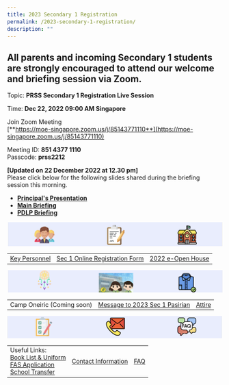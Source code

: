 ```yaml
---
title: 2023 Secondary 1 Registration
permalink: /2023-secondary-1-registration/
description: ""
---
```

All parents and incoming Secondary 1 students are strongly encouraged to attend our welcome and briefing session via Zoom.
--------------------------------------------------------------------------------------------------------------------------

Topic: **PRSS Secondary 1 Registration Live Session**

Time: **Dec 22, 2022 09:00 AM Singapore**

Join Zoom Meeting  
[**https://moe-singapore.zoom.us/j/85143771110**](https://moe-singapore.zoom.us/j/85143771110)

  

Meeting ID: **851 4377 1110**<br>Passcode: **prss2212**
  
**\[Updated on 22 December 2022 at 12.30 pm\]**  
Please click below for the following slides shared during the briefing session this morning.  

*   [**Principal's Presentation**]()
*   **[Main Briefing](/files/PRSS%20Sec%201%20Reg%20Slides.pdf)** 
*   **[PDLP Briefing](/files/2023%20Sec%201%20PDLP%20Parent%20Engagement%20Deck%20Sec%201%20Registration%20For%20Sharing.pdf)**

![](/images/sec1.png)

| |||
| -------- | -------- | -------- |
| [Key Personnel](/files/PRSS%202023%20Key%20Personnel.pdf)     | [Sec 1 Online Registration Form](https://form.gov.sg/638ffb2fcc49df00110ee967)     | [2022 e-Open House](/e-open-house/e-Open-House/)     |

![](/images/sec1b.png)

| |||
| -------- | -------- | -------- |
| Camp Oneiric  (Coming soon)    | [Message to 2023 Sec 1 Pasirian](/files/PRSS%202023%20A%20message%20to%20our%20Sec%201%20Pasirians.pdf)   | [Attire](/files/Attire.pdf)  |

![](/images/sec1c.png)

| |||
| -------- | -------- | -------- |
| Useful Links:<br>[Book List & Uniform]()<br>[FAS Application]()<br>[School Transfer]()  | [Contact Information](/files/PRSS%202023%20A%20message%20to%20our%20Sec%201%20Pasirians.pdf)   | [FAQ](/files/Attire.pdf)  |
